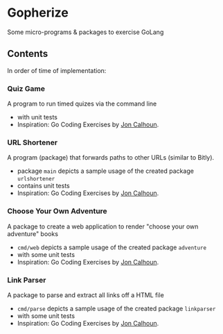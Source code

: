 # Gopherize

Some micro-programs & packages to exercise GoLang

## Contents 
In order of time of implementation:

### Quiz Game
A program to run timed quizes via the command line 
- with unit tests
- Inspiration: Go Coding Exercises by [Jon Calhoun](https://courses.calhoun.io/courses/cor_gophercises).

### URL Shortener
A program (package) that forwards paths to other URLs (similar to Bitly).
- package `main` depicts a sample usage of the created package `urlshortener`
- contains unit tests
- Inspiration: Go Coding Exercises by [Jon Calhoun](https://courses.calhoun.io/courses/cor_gophercises).

### Choose Your Own Adventure
A package to create a web application to render "choose your own adventure" books 
- `cmd/web` depicts a sample usage of the created package `adventure`
- with some unit tests
- Inspiration: Go Coding Exercises by [Jon Calhoun](https://courses.calhoun.io/courses/cor_gophercises).

### Link Parser
A package to parse and extract all links off a HTML file 
- `cmd/parse` depicts a sample usage of the created package `linkparser`
- with some unit tests
- Inspiration: Go Coding Exercises by [Jon Calhoun](https://courses.calhoun.io/courses/cor_gophercises).

